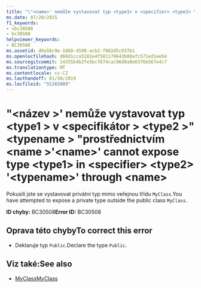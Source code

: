 ```yaml
---
title: "\"<name>' nemůže vystavovat typ <type1> v <specifier> <type2> \"<typename>\"prostřednictvím <name>"
ms.date: 07/20/2015
f1_keywords:
- vbc30508
- bc30508
helpviewer_keywords:
- BC30508
ms.assetid: d0a58c9e-1860-4598-acb2-f082d5c937b1
ms.openlocfilehash: d60d1cca5182e4f581179643b80afc571ed1eeb4
ms.sourcegitcommit: 14355b4b2fe5bcf874cac96d0a9e6376b567e4c7
ms.translationtype: MT
ms.contentlocale: cs-CZ
ms.lasthandoff: 01/30/2019
ms.locfileid: "55265009"
---
```

# <a name="name-cannot-expose-type-type1-in-specifier-type2-typename-through-name"></a><span data-ttu-id="c35c6-102">"\<název >' nemůže vystavovat typ \<type1 > v \<specifikátor > \<type2 >"\<typename > "prostřednictvím \<name ></span><span class="sxs-lookup"><span data-stu-id="c35c6-102">'\<name>' cannot expose type \<type1> in \<specifier> \<type2> '\<typename>' through \<name></span></span>
<span data-ttu-id="c35c6-103">Pokusili jste se vystavovat privátní typ mimo veřejnou třídu `MyClass`.</span><span class="sxs-lookup"><span data-stu-id="c35c6-103">You have attempted to expose a private type outside the public class `MyClass`.</span></span>  
  
 <span data-ttu-id="c35c6-104">**ID chyby:** BC30508</span><span class="sxs-lookup"><span data-stu-id="c35c6-104">**Error ID:** BC30508</span></span>  
  
## <a name="to-correct-this-error"></a><span data-ttu-id="c35c6-105">Oprava této chyby</span><span class="sxs-lookup"><span data-stu-id="c35c6-105">To correct this error</span></span>  
  
-   <span data-ttu-id="c35c6-106">Deklaruje typ `Public`.</span><span class="sxs-lookup"><span data-stu-id="c35c6-106">Declare the type `Public`.</span></span>  
  
## <a name="see-also"></a><span data-ttu-id="c35c6-107">Viz také:</span><span class="sxs-lookup"><span data-stu-id="c35c6-107">See also</span></span>
- [<span data-ttu-id="c35c6-108">MyClass</span><span class="sxs-lookup"><span data-stu-id="c35c6-108">MyClass</span></span>](~/docs/visual-basic/programming-guide/program-structure/me-my-mybase-and-myclass.md#myclass)
